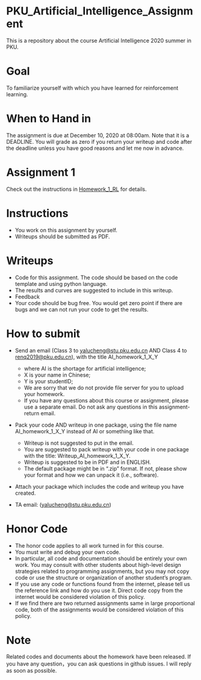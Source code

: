 # PKU_Artificial_Intelligence_Assignment

This is a repository about the course Artificial Intelligence 2020 summer in PKU.

# Goal

To familiarize yourself with which you have learned for reinforcement learning. 

# When to Hand in

The assignment is due at December 10, 2020 at 08:00am. Note that it is a DEADLINE. You will grade as zero if you return your writeup and code after the deadline unless you have good reasons and let me now in advance.

# Assignment 1
  Check out the instructions in [Homework_1_RL](Homework_1_RL.docx) for details.

# Instructions 

- You work on this assignment by yourself. 
- Writeups should be submitted as PDF. 

# Writeups

- Code for this assignment. The code should be based on the code template and using python language.
- The results and curves are suggested to include in this writeup.
- Feedback
- Your code should be bug free. You would get zero point if there are bugs and we can not run your code to get the results.

# How to submit 

- Send an email (Class 3 to yalucheng@stu.pku.edu.cn AND Class 4 to renq2019@pku.edu.cn), with the title AI_homework_1_X_Y

  - where AI is the shortage for artificial intelligence; 
  - X is your name in Chinese; 
  - Y is your studentID; 
  - We are sorry that we do not provide file server for you to upload your homework.
  - If you have any questions about this course or assignment, please use a separate email. Do not ask any questions in this assignment-return email.

- Pack your code AND writeup in one package, using the file name AI_homework_1_X_Y instead of AI or something like that. 

  - Writeup is not suggested to put in the email. 
  - You are suggested to pack writeup with your code in one package with the title: Writeup_AI_homework_1_X_Y.
  - Writeup is suggested to be in PDF and in ENGLISH. 
  - The default package might be in “.zip” format. If not, please show your format and how we can unpack it (i.e., software).  

- Attach your package which includes the code and writeup you have created. 

- TA email: (yalucheng@stu.pku.edu.cn)

  
# Honor Code 
- The honor code applies to all work turned in for this course. 
- You must write and debug your own code. 
- In particular, all code and documentation should be entirely your own work. You may consult with other students about high-level design strategies related to programming assignments, but you may not copy code or use the structure or organization of another student’s program. 
- If you use any code or functions found from the internet, please tell us the reference link and how do you use it. Direct code copy from the internet would be considered violation of this policy.
- If we find there are two returned assignments same in large proportional code, both of the assignments would be considered violation of this policy.

# Note
Related codes and documents about the homework have been released. If you have any question，you can ask questions in github issues. I will reply as soon as possible.

